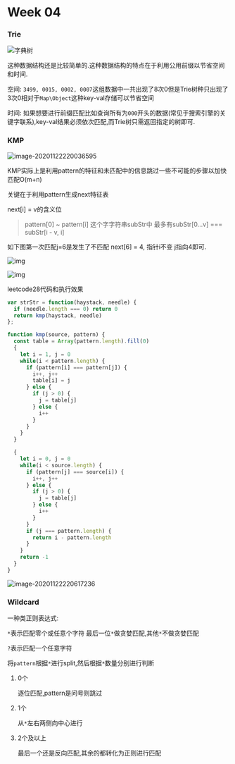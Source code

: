 # Week 04

### Trie

![字典树](https://tva1.sinaimg.cn/large/0081Kckwly1gky8suc777j31hc0u0anu.jpg)

这种数据结构还是比较简单的.这种数据结构的特点在于利用公用前缀以节省空间和时间.

空间: `3499, 0015, 0002, 0007`这组数据中一共出现了8次0但是Trie树种只出现了3次0相对于`Map\Object`这种key-val存储可以节省空间

时间: 如果想要进行前缀匹配比如查询所有为`000`开头的数据(常见于搜索引擎的关键字联系),key-val结果必须依次匹配,而Trie树只需返回指定的树即可.



### KMP

![image-20201122220036595](https://tva1.sinaimg.cn/large/0081Kckwly1gkyar8vpy2j31hc0u07dr.jpg)

KMP实际上是利用pattern的特征和未匹配中的信息跳过一些不可能的步骤以加快匹配O(m+n)

关键在于利用pattern生成next特征表

next[i] = v的含义位

> pattern[0] ~ pattern[i] 这个字字符串subStr中 最多有subStr[0...v] ===  subStr[i - v, i]



如下图第一次匹配j=6是发生了不匹配 next[6] = 4, 指针i不变 j指向4即可.

![img](https://pic2.zhimg.com/80/v2-40b4885aace7b31499da9b90b7c46ed3_720w.jpg?source=1940ef5c)



![img](https://pic1.zhimg.com/80/v2-03a0d005badd0b8e7116d8d07947681c_720w.jpg?source=1940ef5c)



leetcode28代码和执行效果

```js
var strStr = function(haystack, needle) {
  if (needle.length === 0) return 0
  return kmp(haystack, needle)
};

function kmp(source, pattern) {
  const table = Array(pattern.length).fill(0)
  {
    let i = 1, j = 0
    while(i < pattern.length) {
      if (pattern[i] === pattern[j]) {
        i++, j++
        table[i] = j
      } else {
        if (j > 0) {
          j = table[j]
        } else {
          i++
        }
      }
    }
  }

  {
    let i = 0, j = 0
    while(i < source.length) {
      if (pattern[j] === source[i]) {
        i++, j++
      } else {
        if (j > 0) {
          j = table[j]
        } else {
          i++
        }
      }
      if (j === pattern.length) {
        return i - pattern.length
      }
    }
    return -1
  }
}
```



![image-20201122220617236](https://tva1.sinaimg.cn/large/0081Kckwly1gkyax6j63rj31e20u0kb7.jpg)



### Wildcard

一种类正则表达式:

`*`表示匹配零个或任意个字符 最后一位`*`做贪婪匹配,其他`*`不做贪婪匹配

`?`表示匹配一个任意字符



将`pattern`根据`*`进行split,然后根据`*`数量分别进行判断

1. 0个

   逐位匹配,pattern是问号则跳过

2. 1个

   从`*`左右两侧向中心进行

3. 2个及以上

   最后一个还是反向匹配,其余的都转化为正则进行匹配

